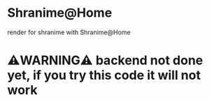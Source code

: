 # Shranime@Home
render for shranime with Shranime@Home

<h1>⚠️WARNING⚠️ backend not done yet, if you try this code it will not work</h1>
